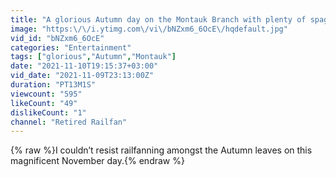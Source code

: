 ```yaml
---
title: "A glorious Autumn day on the Montauk Branch with plenty of spaghetti and meatballs. 4K. 11\/9\/21"
image: "https:\/\/i.ytimg.com\/vi\/bNZxm6_6OcE\/hqdefault.jpg"
vid_id: "bNZxm6_6OcE"
categories: "Entertainment"
tags: ["glorious","Autumn","Montauk"]
date: "2021-11-10T19:15:37+03:00"
vid_date: "2021-11-09T23:13:00Z"
duration: "PT13M1S"
viewcount: "595"
likeCount: "49"
dislikeCount: "1"
channel: "Retired Railfan"
---
```

{% raw %}I couldn’t resist railfanning amongst the Autumn leaves on this magnificent November day.{% endraw %}
